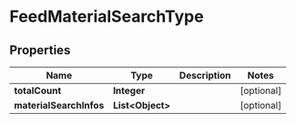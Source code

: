 

# FeedMaterialSearchType


## Properties

Name | Type | Description | Notes
------------ | ------------- | ------------- | -------------
**totalCount** | **Integer** |  |  [optional]
**materialSearchInfos** | **List&lt;Object&gt;** |  |  [optional]



